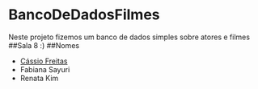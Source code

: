 # BancoDeDadosFilmes
Neste projeto fizemos um banco de dados simples sobre atores e filmes 
##Sala 8 :)
##Nomes
- [ Cássio Freitas ](https://github.com/cassiofreitas/)
- Fabiana Sayuri
- Renata Kim
